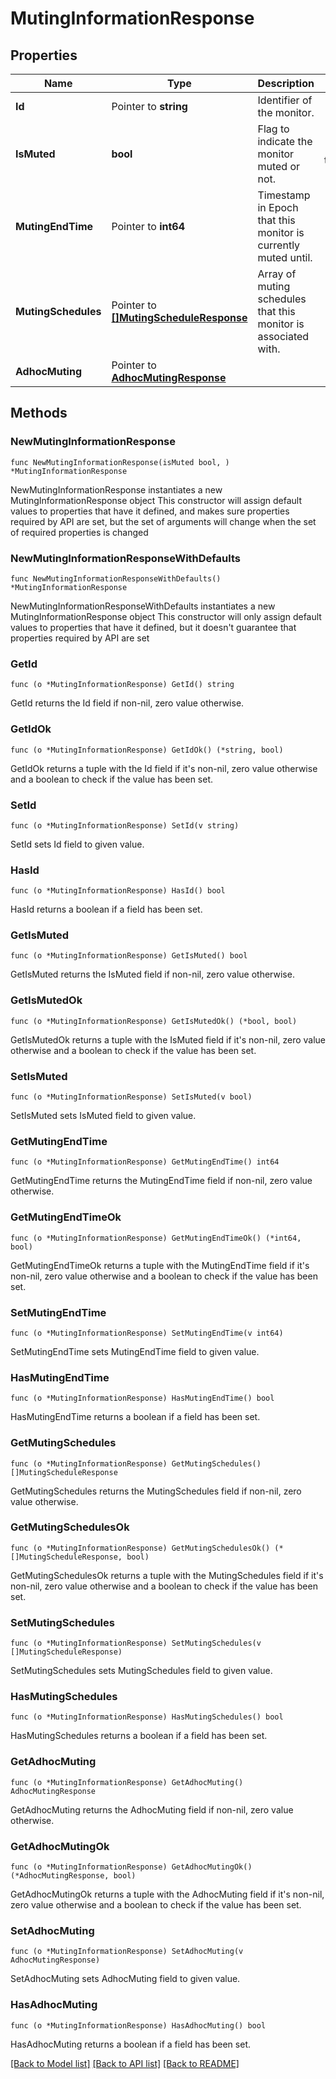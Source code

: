 # MutingInformationResponse

## Properties

Name | Type | Description | Notes
------------ | ------------- | ------------- | -------------
**Id** | Pointer to **string** | Identifier of the monitor. | [optional] 
**IsMuted** | **bool** | Flag to indicate the monitor muted or not. | [default to false]
**MutingEndTime** | Pointer to **int64** | Timestamp in Epoch that this monitor is currently muted until. | [optional] 
**MutingSchedules** | Pointer to [**[]MutingScheduleResponse**](MutingScheduleResponse.md) | Array of muting schedules that this monitor is associated with. | [optional] 
**AdhocMuting** | Pointer to [**AdhocMutingResponse**](AdhocMutingResponse.md) |  | [optional] 

## Methods

### NewMutingInformationResponse

`func NewMutingInformationResponse(isMuted bool, ) *MutingInformationResponse`

NewMutingInformationResponse instantiates a new MutingInformationResponse object
This constructor will assign default values to properties that have it defined,
and makes sure properties required by API are set, but the set of arguments
will change when the set of required properties is changed

### NewMutingInformationResponseWithDefaults

`func NewMutingInformationResponseWithDefaults() *MutingInformationResponse`

NewMutingInformationResponseWithDefaults instantiates a new MutingInformationResponse object
This constructor will only assign default values to properties that have it defined,
but it doesn't guarantee that properties required by API are set

### GetId

`func (o *MutingInformationResponse) GetId() string`

GetId returns the Id field if non-nil, zero value otherwise.

### GetIdOk

`func (o *MutingInformationResponse) GetIdOk() (*string, bool)`

GetIdOk returns a tuple with the Id field if it's non-nil, zero value otherwise
and a boolean to check if the value has been set.

### SetId

`func (o *MutingInformationResponse) SetId(v string)`

SetId sets Id field to given value.

### HasId

`func (o *MutingInformationResponse) HasId() bool`

HasId returns a boolean if a field has been set.

### GetIsMuted

`func (o *MutingInformationResponse) GetIsMuted() bool`

GetIsMuted returns the IsMuted field if non-nil, zero value otherwise.

### GetIsMutedOk

`func (o *MutingInformationResponse) GetIsMutedOk() (*bool, bool)`

GetIsMutedOk returns a tuple with the IsMuted field if it's non-nil, zero value otherwise
and a boolean to check if the value has been set.

### SetIsMuted

`func (o *MutingInformationResponse) SetIsMuted(v bool)`

SetIsMuted sets IsMuted field to given value.


### GetMutingEndTime

`func (o *MutingInformationResponse) GetMutingEndTime() int64`

GetMutingEndTime returns the MutingEndTime field if non-nil, zero value otherwise.

### GetMutingEndTimeOk

`func (o *MutingInformationResponse) GetMutingEndTimeOk() (*int64, bool)`

GetMutingEndTimeOk returns a tuple with the MutingEndTime field if it's non-nil, zero value otherwise
and a boolean to check if the value has been set.

### SetMutingEndTime

`func (o *MutingInformationResponse) SetMutingEndTime(v int64)`

SetMutingEndTime sets MutingEndTime field to given value.

### HasMutingEndTime

`func (o *MutingInformationResponse) HasMutingEndTime() bool`

HasMutingEndTime returns a boolean if a field has been set.

### GetMutingSchedules

`func (o *MutingInformationResponse) GetMutingSchedules() []MutingScheduleResponse`

GetMutingSchedules returns the MutingSchedules field if non-nil, zero value otherwise.

### GetMutingSchedulesOk

`func (o *MutingInformationResponse) GetMutingSchedulesOk() (*[]MutingScheduleResponse, bool)`

GetMutingSchedulesOk returns a tuple with the MutingSchedules field if it's non-nil, zero value otherwise
and a boolean to check if the value has been set.

### SetMutingSchedules

`func (o *MutingInformationResponse) SetMutingSchedules(v []MutingScheduleResponse)`

SetMutingSchedules sets MutingSchedules field to given value.

### HasMutingSchedules

`func (o *MutingInformationResponse) HasMutingSchedules() bool`

HasMutingSchedules returns a boolean if a field has been set.

### GetAdhocMuting

`func (o *MutingInformationResponse) GetAdhocMuting() AdhocMutingResponse`

GetAdhocMuting returns the AdhocMuting field if non-nil, zero value otherwise.

### GetAdhocMutingOk

`func (o *MutingInformationResponse) GetAdhocMutingOk() (*AdhocMutingResponse, bool)`

GetAdhocMutingOk returns a tuple with the AdhocMuting field if it's non-nil, zero value otherwise
and a boolean to check if the value has been set.

### SetAdhocMuting

`func (o *MutingInformationResponse) SetAdhocMuting(v AdhocMutingResponse)`

SetAdhocMuting sets AdhocMuting field to given value.

### HasAdhocMuting

`func (o *MutingInformationResponse) HasAdhocMuting() bool`

HasAdhocMuting returns a boolean if a field has been set.


[[Back to Model list]](../README.md#documentation-for-models) [[Back to API list]](../README.md#documentation-for-api-endpoints) [[Back to README]](../README.md)


